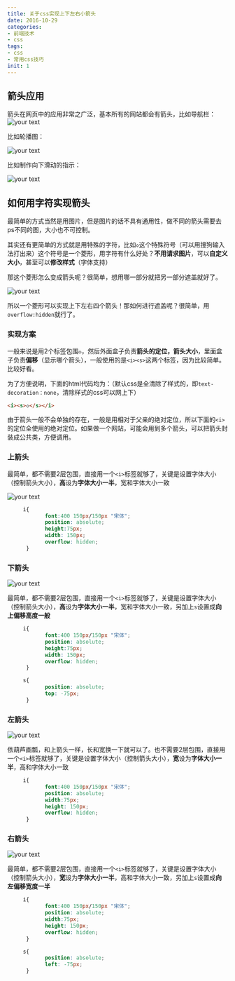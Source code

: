 ```yaml
---
title: 关于css实现上下左右小箭头
date: 2016-10-29
categories: 
- 前端技术
- css
tags: 
- css
- 常用css技巧
init: 1
---
```


## 箭头应用

箭头在网页中的应用非常之广泛，基本所有的网站都会有箭头，比如导航栏：![your text](http://img.hksite.cn/1489468797768)

比如轮播图：

![your text](http://img.hksite.cn/1489468826632)

比如制作向下滑动的指示：

![your text](http://img.hksite.cn/1489468970260)

## 如何用字符实现箭头

最简单的方式当然是用图片，但是图片的话不具有通用性，做不同的箭头需要去ps不同的图，大小也不可控制。

其实还有更简单的方式就是用特殊的字符，比如`◇`这个特殊符号（可以用搜狗输入法打出来）这个符号是一个菱形，用字符有什么好处？**不用请求图片**，可以**自定义大小**，甚至可以**修改样式**（字体支持）



那这个菱形怎么变成箭头呢？很简单，想用哪一部分就把另一部分遮盖就好了。

![your text](http://img.hksite.cn/1489467927858)

所以一个菱形可以实现上下左右四个箭头！那如何进行遮盖呢？很简单，用`overflow:hidden`就行了。

### 实现方案

一般来说是用2个标签包围`◇`，然后外面盒子负责**箭头的定位，箭头大小**，里面盒子负责**偏移**（显示哪个箭头），一般使用的是`<i><s>`这两个标签，因为比较简单。比较好看。

为了方便说明，下面的html代码均为：（默认css是全清除了样式的，即`text-decoration：none`，清除样式的css可以网上下）

```html
<i><s>◇</s></i>
```
由于箭头一般不会单独的存在，一般是用相对于父亲的绝对定位，所以下面的`<i>`的定位全使用的绝对定位。如果做一个网站，可能会用到多个箭头，可以把箭头封装成公共类，方便调用。


### 上箭头

最简单，都不需要2层包围，直接用一个`<i>`标签就够了，关键是设置字体大小（控制箭头大小），**高**设为**字体大小一半**，宽和字体大小一致

![your text](http://img.hksite.cn/1489468129947)

```css
     i{
            font:400 150px/150px "宋体";
            position: absolute;
            height:75px;
            width: 150px;
            overflow: hidden;
      }
```



### 下箭头

![your text](http://img.hksite.cn/1489468363134)



最简单，都不需要2层包围，直接用一个`<i>`标签就够了，关键是设置字体大小（控制箭头大小），**高**设为**字体大小一半**，宽和字体大小一致，另加上`s`设置成**向上偏移高度一般**

```css
     i{
            font:400 150px/150px "宋体";
            position: absolute;
            height:75px;
            width: 150px;
            overflow: hidden;
      }

     s{
            position: absolute;
            top: -75px;
      }
```

### 左箭头

![your text](http://img.hksite.cn/1489468569564)



依葫芦画瓢，和上箭头一样，长和宽换一下就可以了。也不需要2层包围，直接用一个`<i>`标签就够了，关键是设置字体大小（控制箭头大小），**宽**设为**字体大小一半**，高和字体大小一致

```css
     i{
            font:400 150px/150px "宋体";
            position: absolute;
            width:75px;
            height: 150px;
            overflow: hidden;
      }
```

### 右箭头

![your text](http://img.hksite.cn/1489468722747)



最简单，都不需要2层包围，直接用一个`<i>`标签就够了，关键是设置字体大小（控制箭头大小），**宽**设为**字体大小一半**，高和字体大小一致，另加上`s`设置成**向左偏移宽度一半**

```css
     i{
            font:400 150px/150px "宋体";
            position: absolute;
            width:75px;
            height: 150px;
            overflow: hidden;
      }

     s{
            position: absolute;
            left: -75px;
      }
```